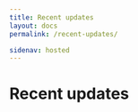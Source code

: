 ```yaml
---
title: Recent updates
layout: docs
permalink: /recent-updates/

sidenav: hosted
---
```


# Recent updates